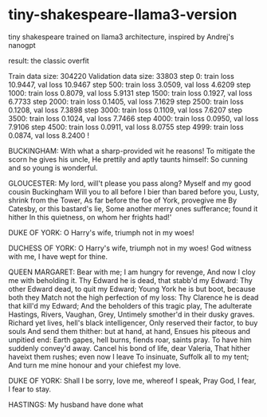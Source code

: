 # tiny-shakespeare-llama3-version
tiny shakespeare trained on llama3 architecture, inspired by Andrej's nanogpt 



result: the classic overfit

Train data size: 304220
Validation data size: 33803
step 0: train loss 10.9447, val loss 10.9467
step 500: train loss 3.0509, val loss 4.6209
step 1000: train loss 0.8079, val loss 5.9131
step 1500: train loss 0.1927, val loss 6.7733
step 2000: train loss 0.1405, val loss 7.1629
step 2500: train loss 0.1208, val loss 7.3898
step 3000: train loss 0.1109, val loss 7.6207
step 3500: train loss 0.1024, val loss 7.7466
step 4000: train loss 0.0950, val loss 7.9106
step 4500: train loss 0.0911, val loss 8.0755
step 4999: train loss 0.0874, val loss 8.2400
!

BUCKINGHAM:
With what a sharp-provided wit he reasons!
To mitigate the scorn he gives his uncle,
He prettily and aptly taunts himself:
So cunning and so young is wonderful.

GLOUCESTER:
My lord, will't please you pass along?
Myself and my good cousin Buckingham
Will you to all before I bier than bared before you,
Lusty, shrink from the Tower,
As far before the foe of York, provegive me
By Catesby, or this bastard's lie,
Some another merry ones sufferance; found it hither
In this quietness, on whom her frights had!'

DUKE OF YORK:
O Harry's wife, triumph not in my woes!

DUCHESS OF YORK:
O Harry's wife, triumph not in my woes!
God witness with me, I have wept for thine.

QUEEN MARGARET:
Bear with me; I am hungry for revenge,
And now I cloy me with beholding it.
Thy Edward he is dead, that stabb'd my Edward:
Thy other Edward dead, to quit my Edward;
Young York he is but boot, because both they
Match not the high perfection of my loss:
Thy Clarence he is dead that kill'd my Edward;
And the beholders of this tragic play,
The adulterate Hastings, Rivers, Vaughan, Grey,
Untimely smother'd in their dusky graves.
Richard yet lives, hell's black intelligencer,
Only reserved their factor, to buy souls
And send them thither: but at hand, at hand,
Ensues his piteous and unpitied end:
Earth gapes, hell burns, fiends roar, saints pray.
To have him suddenly convey'd away.
Cancel his bond of life, dear Valeria,
That hither haveixt them rushes; even now I leave
To insinuate, Suffolk all to my tent;
And turn me mine honour and your chiefest my love.

DUKE OF YORK:
Shall I be sorry, love me, whereof I speak,
Pray God, I fear, I fear to stay.

HASTINGS:
My husband have done what
